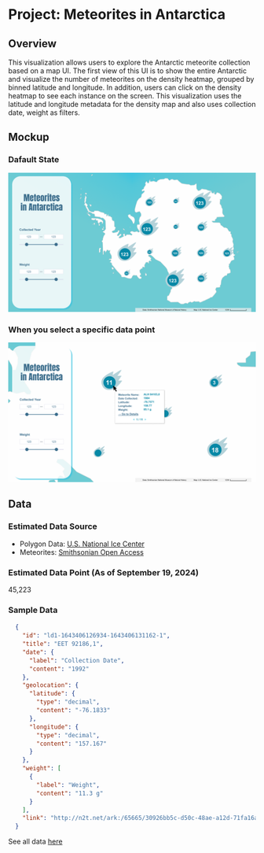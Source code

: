 # Project: Meteorites in Antarctica
## Overview
This visualization allows users to explore the Antarctic meteorite collection based on a map UI.
The first view of this UI is to show the entire Antarctic and visualize the number of meteorites on the density heatmap, grouped by binned latitude and longitude. In addition, users can click on the density heatmap to see each instance on the screen.
This visualization uses the latitude and longitude metadata for the density map and also uses collection date, weight as filters.


## Mockup
### Dafault State
![Default State](https://github.com/takumanken/major-studio-1-code/blob/main/quantitave_data/mockup/image/default_state.png)

### When you select a specific data point
![Zoom-In](https://github.com/takumanken/major-studio-1-code/blob/main/quantitave_data/mockup/image/zoom_in.png)

## Data
### Estimated Data Source
- Polygon Data: [U.S. National Ice Center](https://usicecenter.gov/Products/AntarcData)
- Meteorites: [Smithsonian Open Access](https://www.si.edu/openaccess)

### Estimated Data Point (As of September 19, 2024)
45,223

### Sample Data
```JSON
  {
    "id": "ld1-1643406126934-1643406131162-1",
    "title": "EET 92186,1",
    "date": {
      "label": "Collection Date",
      "content": "1992"
    },
    "geolocation": {
      "latitude": {
        "type": "decimal",
        "content": "-76.1833"
      },
      "longitude": {
        "type": "decimal",
        "content": "157.167"
      }
    },
    "weight": [
      {
        "label": "Weight",
        "content": "11.3 g"
      }
    ],
    "link": "http://n2t.net/ark:/65665/30926bb5c-d50c-48ae-a12d-71fa16a08aa2"
  }
```
See all data [here](https://github.com/takumanken/major-studio-1-code/blob/main/quantitave_data/mockup/data/data.json)